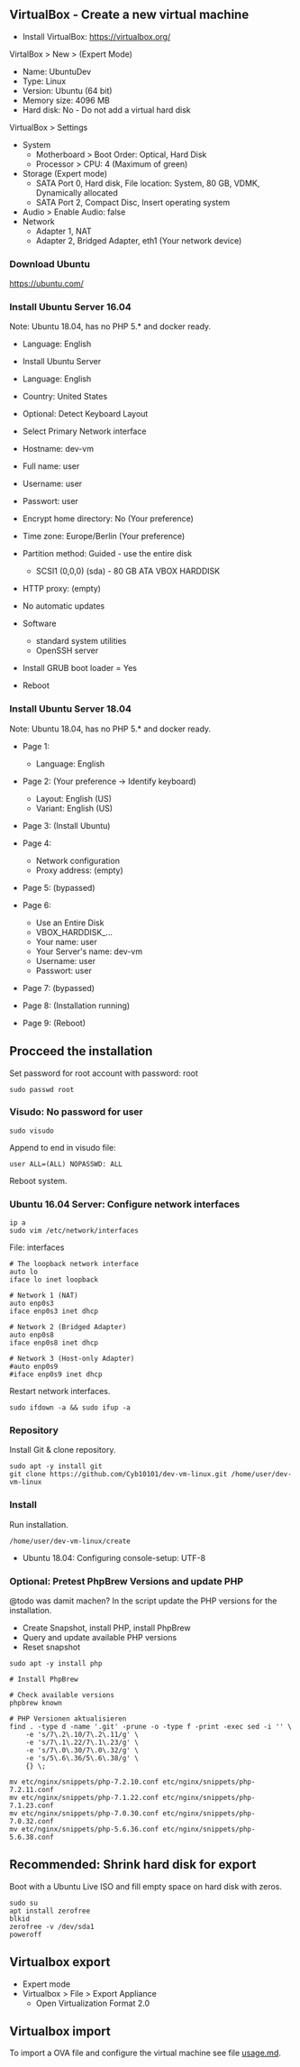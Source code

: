 ## VirtualBox - Create a new virtual machine

* Install VirtualBox: https://virtualbox.org/

VirtalBox > New > (Expert Mode)

* Name: UbuntuDev
* Type: Linux
* Version: Ubuntu (64 bit)
* Memory size: 4096 MB
* Hard disk: No - Do not add a virtual hard disk

VirtualBox > Settings

* System
  - Motherboard > Boot Order: Optical, Hard Disk
  - Processor > CPU: 4 (Maximum of green)
* Storage (Expert mode)
  - SATA Port 0, Hard disk, File location: System, 80 GB, VDMK, Dynamically allocated
  - SATA Port 2, Compact Disc, Insert operating system
* Audio > Enable Audio: false
* Network
  - Adapter 1, NAT
  - Adapter 2, Bridged Adapter, eth1 (Your network device)


### Download Ubuntu
https://ubuntu.com/

### Install Ubuntu Server 16.04

Note: Ubuntu 18.04, has no PHP 5.* and docker ready.

* Language: English
* Install Ubuntu Server

* Language: English
* Country: United States
* Optional: Detect Keyboard Layout
* Select Primary Network interface

* Hostname: dev-vm
* Full name: user
* Username: user
* Passwort: user

* Encrypt home directory: No (Your preference)
* Time zone: Europe/Berlin (Your preference)
* Partition method: Guided - use the entire disk
  - SCSI1 (0,0,0) (sda) - 80 GB ATA VBOX HARDDISK

* HTTP proxy: (empty)
* No automatic updates
* Software
  - standard system utilities
  - OpenSSH server
* Install GRUB boot loader = Yes
* Reboot

### Install Ubuntu Server 18.04

Note: Ubuntu 18.04, has no PHP 5.* and docker ready.

* Page 1:
  - Language: English
* Page 2: (Your preference -> Identify keyboard)
  - Layout: English (US)
  - Variant: English (US)
* Page 3: (Install Ubuntu)
* Page 4:
  - Network configuration
  - Proxy address: (empty)
* Page 5: (bypassed)
* Page 6:
  - Use an Entire Disk
  - VBOX_HARDDISK_...

  * Your name: user
  * Your Server's name: dev-vm
  * Username: user
  * Passwort: user
* Page 7: (bypassed)
* Page 8: (Installation running)
* Page 9: (Reboot)

## Procceed the installation

Set password for root account with password: root

```Shell
sudo passwd root
```

### Visudo: No password for user

```Shell
sudo visudo
```

Append to end in visudo file:

```text
user ALL=(ALL) NOPASSWD: ALL
```

Reboot system.

### Ubuntu 16.04 Server: Configure network interfaces

```Shell
ip a
sudo vim /etc/network/interfaces
```

File: interfaces

```Shell
# The loopback network interface
auto lo
iface lo inet loopback

# Network 1 (NAT)
auto enp0s3
iface enp0s3 inet dhcp

# Network 2 (Bridged Adapter)
auto enp0s8
iface enp0s8 inet dhcp

# Network 3 (Host-only Adapter)
#auto enp0s9
#iface enp0s9 inet dhcp
```

Restart network interfaces.

```Shell
sudo ifdown -a && sudo ifup -a
```

### Repository

Install Git & clone repository.

```Shell
sudo apt -y install git
git clone https://github.com/Cyb10101/dev-vm-linux.git /home/user/dev-vm-linux
```

### Install

Run installation.

```Shell
/home/user/dev-vm-linux/create
```

* Ubuntu 18.04: Configuring console-setup: UTF-8

### Optional: Pretest PhpBrew Versions and update PHP
@todo was damit machen?
In the script update the PHP versions for the installation.

* Create Snapshot, install PHP, install PhpBrew
* Query and update available PHP versions
* Reset snapshot

```Shell
sudo apt -y install php

# Install PhpBrew

# Check available versions
phpbrew known

# PHP Versionen aktualisieren
find . -type d -name '.git' -prune -o -type f -print -exec sed -i '' \
    -e 's/7\.2\.10/7\.2\.11/g' \
    -e 's/7\.1\.22/7\.1\.23/g' \
    -e 's/7\.0\.30/7\.0\.32/g' \
    -e 's/5\.6\.36/5\.6\.38/g' \
    {} \;

mv etc/nginx/snippets/php-7.2.10.conf etc/nginx/snippets/php-7.2.11.conf
mv etc/nginx/snippets/php-7.1.22.conf etc/nginx/snippets/php-7.1.23.conf
mv etc/nginx/snippets/php-7.0.30.conf etc/nginx/snippets/php-7.0.32.conf
mv etc/nginx/snippets/php-5.6.36.conf etc/nginx/snippets/php-5.6.38.conf
```

## Recommended: Shrink hard disk for export

Boot with a Ubuntu Live ISO and fill empty space on hard disk with zeros.

```Shell
sudo su
apt install zerofree
blkid
zerofree -v /dev/sda1
poweroff
```

## Virtualbox export

* Expert mode
* Virtualbox > File > Export Appliance
  - Open Virtualization Format 2.0

## Virtualbox import

To import a OVA file and configure the virtual machine see file [usage.md](usage.md).
